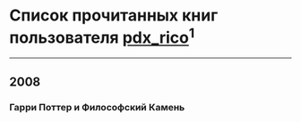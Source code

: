 # Список прочитанных книг пользователя [pdx_rico](http://vk.com/id138203402)<sup>1</sup>
---

## 2008

### Гарри Поттер и Философский Камень



